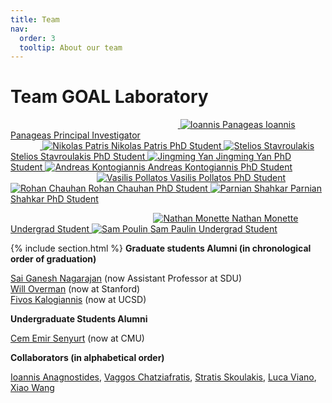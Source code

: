 ```yaml
---
title: Team
nav:
  order: 3
  tooltip: About our team
---
```


# <i class="fas fa-users"></i>Team GOAL Laboratory 


&nbsp;&nbsp;&nbsp;&nbsp;&nbsp;&nbsp;&nbsp;&nbsp;&nbsp;&nbsp;&nbsp;&nbsp;&nbsp;&nbsp;&nbsp;&nbsp;&nbsp;&nbsp;&nbsp;&nbsp;&nbsp;&nbsp;&nbsp;&nbsp;&nbsp;&nbsp;&nbsp;&nbsp;&nbsp;&nbsp;&nbsp;&nbsp;&nbsp;&nbsp;&nbsp;&nbsp;&nbsp;&nbsp;&nbsp;&nbsp;&nbsp;&nbsp;&nbsp;&nbsp;&nbsp;&nbsp;&nbsp;&nbsp;&nbsp;&nbsp;&nbsp;&nbsp;&nbsp;&nbsp;&nbsp;&nbsp;&nbsp;&nbsp;&nbsp;&nbsp;&nbsp;&nbsp;&nbsp;&nbsp;&nbsp;&nbsp;&nbsp;&nbsp;<a href="https://panageas.github.io/" class="portrait" style="--width: 250px">
<span class="portrait_image">
    <img
      src="/images/portraits/Panageas.jpg"
      onerror="this.src = '/images/placeholder.svg'; this.onerror = null;"
      loading="lazy"
      alt="Ioannis Panageas">
  </span><span class="portrait_name">
      Ioannis Panageas
    </span><span class="portrait_description">
      Principal Investigator
    </span></a>
<br>
&nbsp;&nbsp;&nbsp;&nbsp;&nbsp;&nbsp;&nbsp;&nbsp;&nbsp;&nbsp;&nbsp;&nbsp;<a href="https://scholar.google.com/citations?user=HW3mzYQAAAAJ&hl=en" class="portrait" style="--width: 150px">
<span class="portrait_image">
    <img
      src="/images/portraits/nicknewlast.png"
      onerror="this.src = '/images/placeholder.svg'; this.onerror = null;"
      loading="lazy"
      alt="Nikolas Patris">
  </span><span class="portrait_name">
      Nikolas Patris
    </span><span class="portrait_description">
      PhD Student
    </span></a>
<a href="https://steliostavroulakis.github.io/" class="portrait" style="--width: 150px">
<span class="portrait_image">
    <img
      src="/images/portraits/Stavroulakis.jpg"
      onerror="this.src = '/images/placeholder.svg'; this.onerror = null;"
      loading="lazy"
      alt="Stelios Stavroulakis">
  </span><span class="portrait_name">
      Stelios Stavroulakis
    </span><span class="portrait_description">
      PhD Student
    </span></a>
<a href="https://jingming-yan.github.io/" class="portrait" style="--width: 150px">
<span class="portrait_image">
    <img
      src="/images/portraits/jingming.png"
      onerror="this.src = '/images/placeholder.svg'; this.onerror = null;"
      loading="lazy"
      alt="Jingming Yan">
  </span><span class="portrait_name">
      Jingming Yan
    </span><span class="portrait_description">
      PhD Student
    </span></a>
 <a href="https://ddaedalus.github.io/" class="portrait" style="--width: 150px">
<span class="portrait_image">
    <img
      src="/images/portraits/andreas.png"
      onerror="this.src = '/images/placeholder.svg'; this.onerror = null;"
      loading="lazy"
      alt="Andreas Kontogiannis">
  </span><span class="portrait_name">
      Andreas Kontogiannis
    </span><span class="portrait_description">
      PhD Student
    </span></a>
    <br/>
&nbsp;&nbsp;&nbsp;&nbsp;&nbsp;&nbsp;&nbsp;&nbsp;&nbsp;&nbsp;&nbsp;&nbsp;&nbsp;&nbsp;&nbsp;&nbsp;&nbsp;&nbsp;&nbsp;&nbsp;&nbsp;&nbsp;&nbsp;&nbsp;&nbsp;&nbsp;&nbsp;&nbsp;&nbsp;&nbsp;&nbsp;&nbsp;&nbsp;&nbsp;
    <a href="https://archimedesai.gr/en/researchers/vasilis-pollatos" class="portrait" style="--width: 150px">
<span class="portrait_image">
    <img
      src="/images/portraits/vasilis.jpg"
      onerror="this.src = '/images/placeholder.svg'; this.onerror = null;"
      loading="lazy"
      alt="Vasilis Pollatos">
  </span><span class="portrait_name">
     Vasilis Pollatos
    </span><span class="portrait_description">
      PhD Student
    </span></a>
    <a href="https://rmchauhan03.github.io/" class="portrait" style="--width: 150px">
<span class="portrait_image">
    <img
      src="/images/portraits/rohan.jpg"
      onerror="this.src = '/images/placeholder.svg'; this.onerror = null;"
      loading="lazy"
      alt="Rohan Chauhan">
  </span><span class="portrait_name">
     Rohan Chauhan
    </span><span class="portrait_description">
      PhD Student
    </span></a>
    <a href="https://parnianshahkar.github.io/academic-website/" class="portrait" style="--width: 150px"> 
    <span class="portrait_image">
    <img
      src="/images/portraits/parnian.jpg"
      onerror="this.src = '/images/placeholder.svg'; this.onerror = null;"
      loading="lazy"
      alt="Parnian Shahkar">
  </span><span class="portrait_name">
     Parnian Shahkar
    </span><span class="portrait_description">
      PhD Student
    </span></a>
    <br/>

&nbsp;&nbsp;&nbsp;&nbsp;&nbsp;&nbsp;&nbsp;&nbsp;&nbsp;&nbsp;&nbsp;&nbsp;&nbsp;&nbsp;&nbsp;&nbsp;&nbsp;&nbsp;&nbsp;&nbsp;&nbsp;&nbsp;&nbsp;&nbsp;&nbsp;&nbsp;&nbsp;&nbsp;&nbsp;&nbsp;&nbsp;&nbsp;&nbsp;&nbsp;&nbsp;&nbsp;&nbsp;&nbsp;&nbsp;&nbsp;&nbsp;&nbsp;&nbsp;&nbsp;&nbsp;&nbsp;&nbsp;&nbsp;&nbsp;&nbsp;&nbsp;&nbsp;&nbsp;&nbsp;&nbsp;&nbsp;&nbsp;
<a href="https://nmonette.github.io" class="portrait" style="--width: 150px">
<span class="portrait_image">
    <img
      src="/images/portraits/nathan.JPG"
      onerror="this.src = '/images/placeholder.svg'; this.onerror = null;"
      loading="lazy"
      alt="Nathan Monette"
    >
  </span><span class="portrait_name">
      Nathan Monette
    </span><span class="portrait_description">
      Undergrad Student
    </span></a>
<a href="" class="portrait" style="--width: 150px">
<span class="portrait_image">
    <img
      src="/images/portraits/sam.jpeg"
      onerror="this.src = '/images/placeholder.svg'; this.onerror = null;"
      loading="lazy"
      alt="Sam Poulin"
    >
  </span><span class="portrait_name">
      Sam Paulin
    </span><span class="portrait_description">
      Undergrad Student
    </span></a>
    
{% include section.html %}
<strong> Graduate students Alumni (in chronological order of graduation) </strong>

[Sai Ganesh Nagarajan](https://sites.google.com/view/sgnagarajan/home) (now Assistant Professor at SDU) <br>
[Will Overman](https://scholar.google.com/citations?user=B2XPxEkAAAAJ&hl=en) (now at Stanford) <br>
[Fivos Kalogiannis](https://fivoskal.github.io/) (now at UCSD) <br>

<strong> Undergraduate Students Alumni </strong> <br>

[Cem Emir Senyurt](https://www.linkedin.com/in/cem-emir-senyurt-b8b770221/) (now at CMU) <br>



<strong> Collaborators (in alphabetical order)</strong>

[Ioannis Anagnostides](https://scholar.google.com/citations?user=QVwDo_sAAAAJ&hl=el), [Vaggos Chatziafratis](https://cs.stanford.edu/~vaggos/), [Stratis Skoulakis](http://www.corelab.ntua.gr/~sskoul/), [Luca Viano](https://sites.google.com/view/lucaviano/home-page), [Xiao Wang](https://xiiaowang.github.io/)

